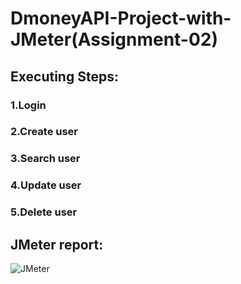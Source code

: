 # DmoneyAPI-Project-with-JMeter(Assignment-02)  

## Executing Steps: 

### 1.Login  
### 2.Create user  
### 3.Search user  
### 4.Update user  
### 5.Delete user  



## JMeter report: 
![JMeter](https://user-images.githubusercontent.com/108328625/176938151-c0b049b2-a97d-4963-b69b-2c777834c1d2.PNG)

